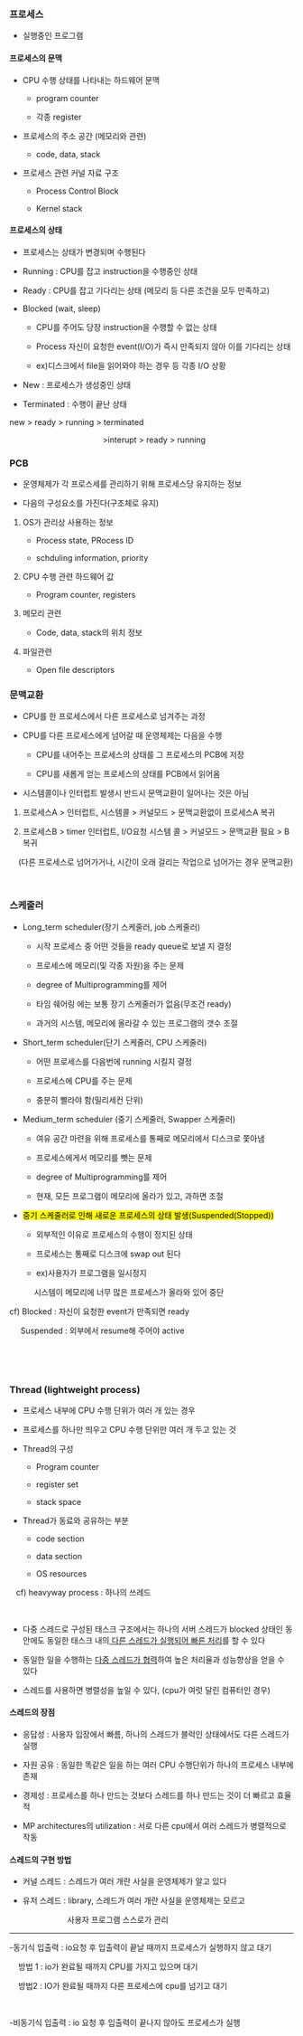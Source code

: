 ### 프로세스

- 실행중인 프로그램

#### 프로세스의 문맥

- CPU 수행 상태를 나타내는 하드웨어 문맥 
  
  - program counter
  
  - 각종 register

- 프로세스의 주소 공간 (메모리와 관련)
  
  - code, data, stack

- 프로세스 관련 커널 자료 구조 
  
  - Process Control Block
  
  - Kernel stack

#### 프로세스의 상태

- 프로세스는 상태가 변경되며 수행된다

- Running : CPU를 잡고 instruction을 수행중인 상태

- Ready : CPU를 잡고 기다리는 상태 (메모리 등 다른 조건을 모두 만족하고)

- Blocked (wait, sleep)
  
  - CPU를 주어도 당장 instruction을 수행할 수 없는 상태
  
  - Process 자신이 요청한 event(I/O)가 즉시 만족되지 않아 이를 기다리는 상태
  
  - ex)디스크에서 file을 읽어와야 하는 경우 등 각종 I/O 상황

- New : 프로세스가 생성중인 상태

- Terminated : 수행이 끝난 상태

new > ready > running > terminated

                                          >interupt > ready > running

### PCB

- 운영체제가 각 프로스세를 관리하기 위해 프로세스당 유지하는 정보

- 다음의 구성요소를 가진다(구조체로 유지)
1. OS가 관리상 사용하는 정보
   
   - Process state, PRocess ID
   
   - schduling information, priority

2. CPU 수행 관련 하드웨어 값
   
   - Program counter, registers

3. 메모리 관련
   
   - Code, data, stack의 위치 정보

4. 파일관련
   
   - Open file descriptors

### 문맥교환

- CPU를 한 프로세스에서 다른 프로세스로 넘겨주는 과정

- CPU를 다른 프로세스에게 넘어갈 때 운영체제는 다음을 수행
  
  - CPU를 내어주는 프로세스의 상태를 그 프로세스의 PCB에 저장
  
  - CPU를 새롭게 얻는 프로세스의 상태를 PCB에서 읽어옴

- 시스템콜이나 인터럽트 발생시 반드시 문맥교환이 일어나는 것은 아님
1. 프로세스A > 인터럽트, 시스템콜 > 커널모드 > 문맥교환없이 프로세스A 복귀

2. 프로세스B > timer 인터럽트, I/O요청 시스템 콜 > 커널모드 > 문맥교환 필요 > B 복귀

    (다른 프로세스로 넘어가거나, 시간이 오래 걸리는 작업으로 넘어가는 경우 문맥교환)

    

### 스케줄러

- Long_term scheduler(장기 스케줄러, job 스케줄러)
  
  - 시작 프로세스 중 어떤 것들을 ready queue로 보낼 지 결정
  
  - 프로세스에 메모리(및 각종 자원)을 주는 문제
  
  - degree of Multiprogramming를 제어
  
  - 타임 쉐어링 에는 보통 장기 스케줄러가 없음(무조건 ready)
  
  - 과거의 시스템, 메모리에 올라갈 수 있는 프로그램의 갯수 조절

- Short_term scheduler(단기 스케줄러, CPU 스케줄러)
  
  - 어떤 프로세스를 다음번에 running 시킬지 결정
  
  - 프로세스에 CPU를 주는 문제
  
  - 충분히 빨라야 함(밀리세컨 단위)

- Medium_term scheduler (중기 스케줄러, Swapper 스케줄러)
  
  - 여유 공간 마련을 위해 프로세스를 통째로 메모리에서 디스크로 쫓아냄
  
  - 프로세스에게서 메모리를 뺏는 문제
  
  - degree of Multiprogramming를 제어
  
  - 현재, 모든 프로그램이 메모리에 올라가 있고, 과하면 조절

- <mark>중기 스케줄러로 인해 새로운 프로세스의 상태 발생(Suspended(Stopped))</mark>
  
  - 외부적인 이유로 프로세스의 수행이 정지된 상태
  
  - 프로세스는 통째로 디스크에 swap out 된다
  
  - ex)사용자가 프로그램을 일시정지
  
        시스템이 메모리에 너무 많은 프로세스가 올라와 있어 중단

cf) Blocked : 자신이 요청한 event가 만족되면 ready

     Suspended : 외부에서 resume해 주어야 active

    

    

### Thread (lightweight process)

- 프로세스 내부에 CPU 수행 단위가 여러 개 있는 경우

- 프로세스를 하나만 띄우고 CPU 수행 단위만 여러 개 두고 있는 것

- Thread의 구성
  
  - Program counter
  
  - register set
  
  - stack space

- Thread가 동료와 공유하는 부분
  
  - code section
  
  - data section
  
  - OS resources

   cf) heavyway process : 하나의 쓰레드

        

- 다중 스레드로 구성된 태스크 구조에서는 하나의 서버 스레드가 blocked 상태인 동안에도 동일한 태스크 내의<u> 다른 스레드가 실행되어 빠른 처리</u>를 할 수 있다

- 동일한 일을 수행하는 <u>다중 스레드가 협력</u>하여 높은 처리율과 성능향상을 얻을 수 있다

- 스레드를 사용하면 병렬성을 높일 수 있다, (cpu가 여럿 달린 컴퓨터인 경우)

#### 스레드의 장점

- 응답성 : 사용자 입장에서 빠름, 하나의 스레드가 블럭인 상태에서도 다른 스레드가 실행

- 자원 공유 : 동일한 똑같은 일을 하는 여러 CPU 수행단위가 하나의 프로세스 내부에 존재

- 경제성 : 프로세스를 하나 만드는 것보다 스레드를 하나 만드는 것이 더 빠르고 효율적

- MP architectures의 utilization  : 서로 다른 cpu에서 여러 스레드가 병렬적으로  작동

#### 스레드의 구현 방법

- 커널 스레드 : 스레드가 여러 개란 사실을 운영체제가 알고 있다

- 유저 스레드 : library, 스레드가 여러 개란 사실을 운영체제는 모르고 
  
                      사용자 프로그램 스스로가 관리

------------------------------------------------------------------

-동기식 입출력 : io요청 후 입출력이 끝날 때까지 프로세스가 실행하지 않고 대기

    방법 1 : io가 완료될 때까지 CPU를 가지고 있으며 대기

    방법2 : IO가 완료될 때까지 다른 프로세스에 cpu를 넘기고 대기

    

-비동기식 입출력 : io 요청 후 입출력이 끝나지 않아도 프로세스가 실행
